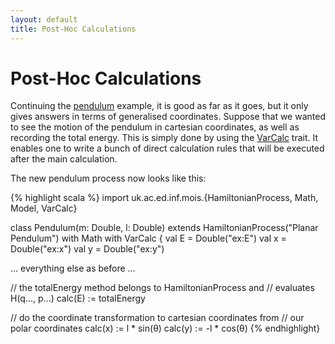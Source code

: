 ```yaml
---
layout: default
title: Post-Hoc Calculations
---
```


Post-Hoc Calculations
=====================

Continuing the [pendulum](../pendulum) example, it is good as far as it goes,
but it only gives answers in terms of generalised coordinates. Suppose
that we wanted to see the motion of the pendulum in cartesian
coordinates, as well as recording the total energy. This is simply
done by using the [VarCalc] trait. It enables one to write a bunch of
direct calculation rules that will be executed after the main calculation.

The new pendulum process now looks like this:

{% highlight scala %}
import uk.ac.ed.inf.mois.{HamiltonianProcess, Math, Model, VarCalc}

class Pendulum(m: Double, l: Double) 
     extends HamiltonianProcess("Planar Pendulum")
     with Math with VarCalc {
  val E = Double("ex:E")
  val x = Double("ex:x")
  val y = Double("ex:y")

  ... everything else as before ...

  // the totalEnergy method belongs to HamiltonianProcess and 
  // evaluates H(q..., p...)
  calc(E) := totalEnergy

  // do the coordinate transformation to cartesian coordinates from
  // our polar coordinates
  calc(x) := l * sin(θ)
  calc(y) := -l * cos(θ)
{% endhighlight}

[VarCalc]: https://edinburgh-rbm.github.io/mois/api/current/#uk.ac.ed.inf.mois.VarCalc
